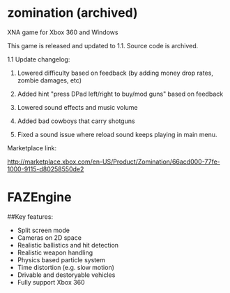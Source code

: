 zomination (archived)
==========

XNA game for Xbox 360 and Windows

This game is released and updated to 1.1. Source code is archived.

1.1 Update changelog: 

1) Lowered difficulty based on feedback (by adding money drop rates, zombie damages, etc) 

2) Added hint "press DPad left/right to buy/mod guns" based on feedback

3) Lowered sound effects and music volume

4) Added bad cowboys that carry shotguns

5) Fixed a sound issue where reload sound keeps playing in main menu.

Marketplace link:

http://marketplace.xbox.com/en-US/Product/Zomination/66acd000-77fe-1000-9115-d80258550de2


# FAZEngine
##Key features:
* Split screen mode
* Cameras on 2D space
* Realistic ballistics and hit detection
* Realistic weapon handling
* Physics based particle system
* Time distortion (e.g. slow motion)
* Drivable and destoryable vehicles
* Fully support Xbox 360
